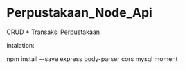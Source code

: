 # Perpustakaan_Node_Api
CRUD + Transaksi Perpustakaan

intalation:

npm install --save express body-parser cors mysql moment
